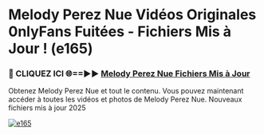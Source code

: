 # Melody Perez Nue Vidéos Originales 0nlyFans Fuitées - Fichiers Mis à Jour ! (e165)

<h3>🔴 CLIQUEZ ICI 🌐==►► <a href="https://tinyurl.com/2pmr4ezf" rel="nofollow">Melody Perez Nue Fichiers Mis à Jour</a></h3>

Obtenez Melody Perez Nue et tout le contenu. Vous pouvez maintenant accéder à toutes les vidéos et photos de Melody Perez Nue. Nouveaux fichiers mis à jour 2025

[![e165](https://i.imgur.com/6SNvagu.gif)](https://tinyurl.com/2pmr4ezf)
